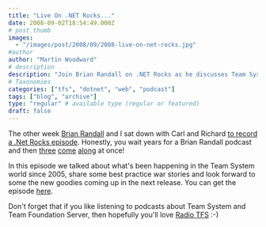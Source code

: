 ```yaml
---
title: "Live On .NET Rocks..."
date: 2008-09-02T18:54:49.000Z
# post thumb
images:
  - "/images/post/2008/09/2008-live-on-net-rocks.jpg"
#author
author: "Martin Woodward"
# description
description: "Join Brian Randall on .NET Rocks as he discusses Team System's evolution, best practices, and future updates with Carl and Richard."
# Taxonomies
categories: ["tfs", "dotnet", "web", "podcast"]
tags: ["blog", "archive"]
type: "regular" # available type (regular or featured)
draft: false
---
```

[](http://www.dotnetrocks.com/default.aspx?showNum=373) The other week [Brian Randall](http://www.mcwtech.com/cs/blogs/brianr) and I sat down with Carl and Richard [to record a .Net Rocks episode](http://www.dotnetrocks.com/default.aspx?showNum=373).  Honestly, you wait years for a Brian Randall podcast and then [three](http://www.dotnetrocks.com/default.aspx?showNum=373) [come](http://www.dotnetrocks.com/default.aspx?showNum=359) [along](http://www.runasradio.com/default.aspx?showNum=69) at once!  

In this episode we talked about what's been happening in the Team System world since 2005, share some best practice war stories and look forward to some the new goodies coming up in the next release.  You can get the episode [here](http://www.dotnetrocks.com/default.aspx?showNum=373).  

Don't forget that if you like listening to podcasts about Team System and Team Foundation Server, then hopefully you'll love [Radio TFS](http://www.radiotfs.com/) :-)
